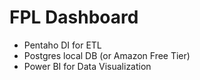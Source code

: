 # FPL Dashboard
- Pentaho DI for ETL
- Postgres local DB (or Amazon Free Tier)
- Power BI for Data Visualization
